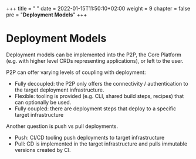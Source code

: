 +++
title = " "
date = 2022-01-15T11:50:10+02:00
weight = 9
chapter = false
pre = "<b>Deployment Models</b>"
+++

# Deployment Models 

Deployment models can be implemented into the P2P, the Core Platform (e.g. with higher level CRDs representing applications), or left to the user.

P2P can offer varying levels of coupling with deployment:


* Fully decoupled: the P2P only offers the connectivity / authentication to the target deployment infrastructure. 
* Flexible: tooling is provided (e.g. CLI, shared build steps, recipes) that can optionally be used.
* Fully coupled: there are deployment steps that deploy to a specific target infrastructure

Another question is push vs pull deployments. 

* Push: CI/CD tooling push deployments to target infrastructure 
* Pull: CD is implemented in the target infrastructure and pulls immutable versions created by CI.